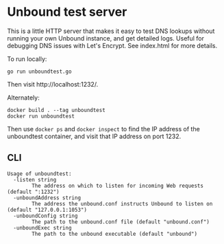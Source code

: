 # Unbound test server

This is a little HTTP server that makes it easy to test DNS lookups without
running your own Unbound instance, and get detailed logs. Useful for debugging
DNS issues with Let's Encrypt. See index.html for more details.

To run locally:

```
go run unboundtest.go
```

Then visit http://localhost:1232/.

Alternately:

```
docker build . --tag unboundtest
docker run unboundtest
```

Then use `docker ps` and `docker inspect` to find the IP address of the
unboundtest container, and visit that IP address on port 1232.

## CLI
```
Usage of unboundtest:
  -listen string
    	The address on which to listen for incoming Web requests (default ":1232")
  -unboundAddress string
    	The address the unbound.conf instructs Unbound to listen on (default "127.0.0.1:1053")
  -unboundConfig string
    	The path to the unbound.conf file (default "unbound.conf")
  -unboundExec string
    	The path to the unbound executable (default "unbound")
```
